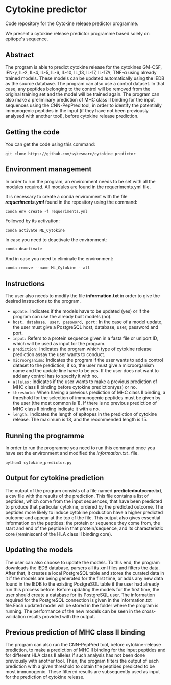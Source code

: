 # Cytokine predictor

Code repository for the Cytokine release predictor programme. 

We present a cytokine release predictor programme based solely on epitope's sequence. 

## Abstract 

The program is able to predict cytokine release for the cytokines GM-CSF, IFN-γ, IL-2, IL-4, IL-5, IL-6, IL-10, IL_13, IL-17, IL-17A, TNF-α using already trained models. These models can be updated automatically using the IEDB as the source database. The program can also use a control dataset. In that case, any peptides belonging to the control will be removed from the original training set and the model will be trained again. The program can also make a preliminary prediction of MHC class II binding for the input sequences using the CNN-PepPred tool, in order to identify the potentially immunogenic peptides in the input (if they have not been previously analysed with another tool), before cytokine release prediction. 

## Getting the code

You can get the code using this command:

```
git clone https://github.com/sykesmarc/cytokine_predictor
```

## Environment management

In order to run the program, an environment needs to be set with all the modules required. All modules are found in the requeriments.yml file. 

It is necessary to create a conda environment with the file **_requeriments.yml_** found in the repository using the command:
```
conda env create -f requeriments.yml
```
Followed by its activation:
```
conda activate ML_Cytokine
```
In case you need to deactivate the environment:
```
conda deactivate
```
And in case you need to eliminate the environment:
```
conda remove --name ML_Cytokine --all
```
## Instructions

The user also needs to modify the file __information.txt__ in order to give the desired instructions to the program.

- `update:` Indicates if the models have to be updated (yes) or if the program can use the already built models (no). 
- `host, database, user, password, port:` In the case of a model update, the user must give a PostgreSQL host, database, user, password and port. 
- `input:` Refers to a protein sequence given in a fasta file or uniport ID, which will be used as input for the program. 
- `prediction:` Indicates the program which type of cytokine release prediction assay the user wants to conduct. 
- `microorganism:` Indicates the program if the user wants to add a control dataset to the prediction, if so, the user must give a microorganism name and the update line have to be yes. If the user does not want to add any control has to specify it with no.  
- `alleles:` Indicates if the user wants to make a previous prediction of MHC class II binding before cytokine prediction(yes) or no. 
- `threshold:` When having a previous prediction of MHC class II binding, a threshold for the selection of immunogenic peptides must be given by the user (the most common is 1). If there is no previous prediction of MHC class II binding indicate it with a no. 
- `length:` Indicates the length of epitopes in the prediction of cytokine release. The maximum is 18, and the recommended length is 15.


## Running the programme

In order to run the programme you need to run this command once you have set the environment and modified the _information.txt__ file. 

```
python3 cytokine_predictor.py
```

## Output for cytokine prediction

The output of the program consists of a file named __predictedoutcome.txt__, a csv file with the results of the prediction. This file contains a list of peptides, which come from the input sequences, that have been predicted to produce that particular cytokine, ordered by the predicted outcome. The peptides more likely to induce cytokine production have a higher predicted outcome and appear at the top of the file. This output also gives essential information on the peptides: the protein or sequence they come from, the start and end of the peptide in that protein/sequence, and its characteristic core (reminiscent of the HLA class II binding core). 

## Updating the models

The user can also choose to update the models. To this end, the program downloads the IEDB database, parsers all its xml files and filters the data. After that, it creates a local PostgreSQL table and stores the curated data in it if the models are being generated for the first time, or adds any new data found in the IEDB to the existing PostgreSQL table if the user had already run this process before. Before updating the models for the first time, the user should create a database for its PostgreSQL user. The information required for the PostgreSQL connection is given in the information.txt file.Each updated model will be stored in the folder where the program is running. The performance of the new models can be seen in the cross-validation results provided with the output. 

## Previous prediction of MHC class II binding

The program can also run the CNN-PepPred tool, before cytokine-release prediction, to make a prediction of MHC II binding for the input peptides and for different HLA class II alleles if such analysis has not been done previously with another tool. Then, the program filters the output of each prediction with a given threshold to obtain the peptides predicted to be most immunogenic. These filtered results are subsequently used as input for the prediction of cytokine release.  


